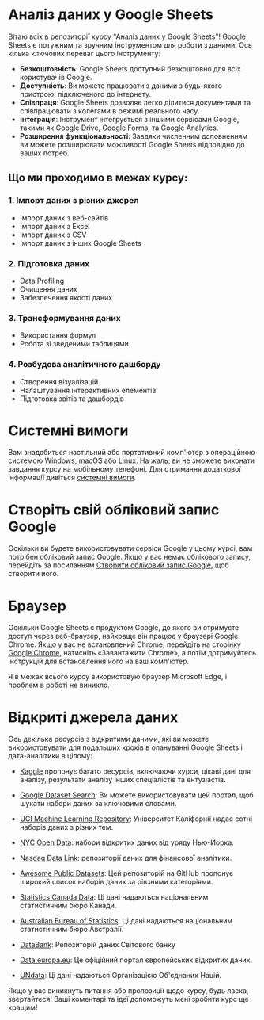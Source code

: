 # Аналіз даних у Google Sheets

Вітаю всіх в репозиторії курсу "Аналіз даних у Google Sheets"!
Google Sheets є потужним та зручним інструментом для роботи з даними. Ось кілька ключових переваг цього інструменту:

- **Безкоштовність**: Google Sheets доступний безкоштовно для всіх користувачів Google.
- **Доступність**: Ви можете працювати з даними з будь-якого пристрою, підключеного до інтернету.
- **Співпраця**: Google Sheets дозволяє легко ділитися документами та співпрацювати з колегами в режимі реального часу.
- **Інтеграція**: Інструмент інтегрується з іншими сервісами Google, такими як Google Drive, Google Forms, та Google Analytics.
- **Розширення функціональності**: Завдяки численним доповненням ви можете розширювати можливості Google Sheets відповідно до ваших потреб.

## Що ми проходимо в межах курсу:

### 1. Імпорт даних з різних джерел

- Імпорт даних з веб-сайтів
- Імпорт даних з Excel
- Імпорт даних з CSV
- Імпорт даних з інших Google Sheets

### 2. Підготовка даних

- Data Profiling
- Очищення даних
- Забезпечення якості даних

### 3. Трансформування даних

- Використання формул
- Робота зі зведеними таблицями

### 4. Розбудова аналітичного дашборду

- Створення візуалізацій
- Налаштування інтерактивних елементів
- Підготовка звітів та дашбордів

# Системні вимоги
Вам знадобиться настільний або портативний комп'ютер з операційною системою Windows, macOS або Linux. На жаль, ви не зможете виконати завдання курсу на мобільному телефоні. Для отримання додаткової інформації дивіться [системні вимоги](https://support.google.com/docs/answer/2375082?hl=en&co=GENIE.Platform%3DDesktop).

# Створіть свій обліковий запис Google
Оскільки ви будете використовувати сервіси Google у цьому курсі, вам потрібен обліковий запис Google. Якщо у вас немає облікового запису, перейдіть за посиланням [Створити обліковий запис Google](https://accounts.google.com/lifecycle/steps/signup/name?ddm=0&dsh=S856322909:1719878315091008&flowEntry=SignUp&flowName=GlifWebSignIn&hl=en&TL=AC3PFD6W3X1gBay9pENTMW2RzVtFEimX1bEcOwVBP7oItfTag2Qqd47Cl22W1cbA), щоб створити його.

# Браузер
Оскільки Google Sheets є продуктом Google, до якого ви отримуєте доступ через веб-браузер, найкраще він працює у браузері Google Chrome. Якщо у вас не встановлений Chrome, перейдіть на сторінку [Google Chrome](https://www.google.com/chrome/), натисніть «Завантажити Chrome», а потім дотримуйтесь інструкцій для встановлення його на ваш комп'ютер.

Я в межах всього курсу використовую браузер Microsoft Edge, і проблем в роботі не виникло.

# Відкриті джерела даних
Ось декілька ресурсів з відкритими даними, які ви можете використовувати для подальших кроків в опануванні Google Sheets і дата-аналітики в цілому:

- [Kaggle](https://www.kaggle.com/datasets) пропонує багато ресурсів, включаючи курси, цікаві дані для аналізу, результати аналізу інших спеціалістів та ентузіастів.

- [Google Dataset Search](https://datasetsearch.research.google.com/): Ви можете використовувати цей портал, щоб шукати набори даних за ключовими словами.

- [UCI Machine Learning Repository](https://archive.ics.uci.edu/): Університет Каліфорнії надає сотні наборів даних з різних тем.

- [NYC Open Data](https://opendata.cityofnewyork.us/): набори відкритих даних від уряду Нью-Йорка.

- [Nasdaq Data Link](https://data.nasdaq.com/search): репозиторії даних для фінансової аналітики.

- [Awesome Public Datasets](https://github.com/awesomedata/awesome-public-datasets): Цей репозиторій на GitHub пропонує широкий список наборів даних за рівзними категоріями.

- [Statistics Canada Data](https://www150.statcan.gc.ca/n1/en/type/data): Ці дані надаються національним статистичним бюро Канади.

- [Australian Bureau of Statistics](https://www.abs.gov.au/): Ці дані надаються національним статистичним бюро Австралії.

- [DataBank](https://databank.worldbank.org/): Репозиторій даних Світового банку

- [Data.europa.eu](https://data.europa.eu/en): Це офіційний портал європейських відкритих даних.

- [UNdata](https://data.un.org/): Ці дані надаються Організацією Об'єднаних Націй.

Якщо у вас виникнуть питання або пропозиції щодо курсу, будь ласка, звертайтеся! Ваші коментарі та ідеї допоможуть мені зробити курс ще кращим!
